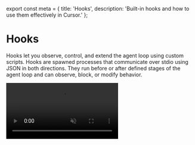 export const meta = {
title: 'Hooks',
description: 'Built-in hooks and how to use them effectively in Cursor.'
};

# Hooks

Hooks let you observe, control, and extend the agent loop using custom scripts. Hooks are spawned processes that communicate over stdio using JSON in both directions. They run before or after defined stages of the agent loop and can observe, block, or modify behavior.

<Frame>
  <video
    src="/docs-static/images/agent/hooks.mp4"
    autoPlay
    loop
    muted
  />
</Frame>

With hooks, you can:

- Run formatters after edits
- Add analytics for events
- Scan for PII or secrets
- Gate risky operations (e.g., SQL writes)

## Quickstart

Create a `hooks.json` file in your home directory at `~/.cursor/hooks.json`

```json
{
  "version": 1,
  "hooks": {
    "afterFileEdit": [{ "command": "./hooks/format.sh" }]
  }
}
```

Create your hook script at `~/.cursor/hooks/format.sh`:

```bash
#!/bin/bash
# Read input, do something, exit 0
cat > /dev/null
exit 0
```

Make it executable:

```bash
chmod +x ~/.cursor/hooks/format.sh
```

Restart Cursor. Your hook now runs after every file edit.

## Examples

<CodeGroup>

```json title="hooks.json"
{
  "version": 1,
  "hooks": {
    "beforeShellExecution": [
      {
        "command": "./hooks/audit.sh"
      },
      {
        "command": "./hooks/block-git.sh"
      }
    ],
    "beforeMCPExecution": [
      {
        "command": "./hooks/audit.sh"
      }
    ],
    "beforeReadFile": [
      {
        "command": "./hooks/redact-secrets.sh"
      }
    ],
    "afterFileEdit": [
      {
        "command": "./hooks/audit.sh"
      }
    ],
    "beforeSubmitPrompt": [
      {
        "command": "./hooks/audit.sh"
      }
    ],
    "stop": [
      {
        "command": "./hooks/audit.sh"
      }
    ]
  }
}
```

```sh title="audit.sh"
#!/bin/bash

# audit.sh - Hook script that writes all JSON input to /tmp/agent-audit.log
# This script is designed to be called by Cursor's hooks system for auditing purposes

# Read JSON input from stdin
json_input=$(cat)

# Create timestamp for the log entry
timestamp=$(date '+%Y-%m-%d %H:%M:%S')

# Create the log directory if it doesn't exist
mkdir -p "$(dirname /tmp/agent-audit.log)"

# Write the timestamped JSON entry to the audit log
echo "[$timestamp] $json_input" >> /tmp/agent-audit.log

# Exit successfully
exit 0
```

```sh title="block-git.sh"
#!/bin/bash

# Hook to block git commands and redirect to gh tool usage
# This hook implements the beforeShellExecution hook from the Cursor Hooks Spec

# Initialize debug logging
echo "Hook execution started" >> /tmp/hooks.log

# Read JSON input from stdin
input=$(cat)
echo "Received input: $input" >> /tmp/hooks.log

# Parse the command from the JSON input
command=$(echo "$input" | jq -r '.command // empty')
echo "Parsed command: '$command'" >> /tmp/hooks.log

# Check if the command contains 'git' or 'gh'
if [[ "$command" =~ git[[:space:]] ]] || [[ "$command" == "git" ]]; then
    echo "Git command detected - blocking: '$command'" >> /tmp/hooks.log
    # Block the git command and provide guidance to use gh tool instead
    cat << EOF
{
  "continue": true,
  "permission": "deny",
  "userMessage": "Git command blocked. Please use the GitHub CLI (gh) tool instead.",
  "agentMessage": "The git command '$command' has been blocked by a hook. Instead of using raw git commands, please use the 'gh' tool which provides better integration with GitHub and follows best practices. For example:\n- Instead of 'git clone', use 'gh repo clone'\n- Instead of 'git push', use 'gh repo sync' or the appropriate gh command\n- For other git operations, check if there's an equivalent gh command or use the GitHub web interface\n\nThis helps maintain consistency and leverages GitHub's enhanced tooling."
}
EOF
elif [[ "$command" =~ gh[[:space:]] ]] || [[ "$command" == "gh" ]]; then
    echo "GitHub CLI command detected - asking for permission: '$command'" >> /tmp/hooks.log
    # Ask for permission for gh commands
    cat << EOF
{
  "continue": true,
  "permission": "ask",
  "userMessage": "GitHub CLI command requires permission: $command",
  "agentMessage": "The command '$command' uses the GitHub CLI (gh) which can interact with your GitHub repositories and account. Please review and approve this command if you want to proceed."
}
EOF
else
    echo "Non-git/non-gh command detected - allowing: '$command'" >> /tmp/hooks.log
    # Allow non-git/non-gh commands
    cat << EOF
{
  "continue": true,
  "permission": "allow"
}
EOF
fi
```

```sh title="redact-secrets.sh"
#!/bin/bash

# Secrets hide in code
# Like shadows in the moonlight
# This hook finds them all

# redact-secrets.sh - Hook script that checks for GitHub API keys in file content
# This script implements a file content validation hook from the Cursor Hooks Spec

# Initialize debug logging
echo "Redact-secrets hook execution started" >> /tmp/hooks.log

# Read JSON input from stdin
input=$(cat)
echo "Received input: $input" >> /tmp/hooks.log

# Parse the file path and content from the JSON input
file_path=$(echo "$input" | jq -r '.file_path // empty')
content=$(echo "$input" | jq -r '.content // empty')
attachments_count=$(echo "$input" | jq -r '.attachments | length // 0')
echo "Parsed file path: '$file_path'" >> /tmp/hooks.log
echo "Attachments count: $attachments_count" >> /tmp/hooks.log
echo "Content length: ${#content} characters" >> /tmp/hooks.log

# Check if the content contains a GitHub API key pattern
# Pattern explanation: GitHub personal access tokens (ghp_), GitHub app tokens (ghs_), or test keys (gh_api_) followed by alphanumeric characters
if echo "$content" | grep -qE 'gh[ps]_[A-Za-z0-9]{36}|gh_api_[A-Za-z0-9]+'; then
    echo "GitHub API key detected in file: '$file_path'" >> /tmp/hooks.log
    # Deny permission if GitHub API key is detected
    cat << EOF
{
  "permission": "deny"
}
EOF
    exit 3
else
    echo "No GitHub API key detected in file: '$file_path' - allowing" >> /tmp/hooks.log
    # Allow permission if no GitHub API key is detected
    cat << EOF
{
  "permission": "allow"
}
EOF
fi
```

</CodeGroup>

## Configuration

Define hooks in a `hooks.json` file. Configuration can exist at multiple levels; higher-priority sources override lower ones:

```sh
~/.cursor/
├── hooks.json
└── hooks/
    ├── audit.sh
    ├── block-git.sh
    └── redact-secrets.sh
```

- Home Directory (User-specific):
  - `~/.cursor/hooks.json`
- Global (Enterprise-managed):
  - macOS: `/Library/Application Support/Cursor/hooks.json`
  - Linux/WSL: `/etc/cursor/hooks.json`
  - Windows: `C:\\ProgramData\\Cursor\\hooks.json`

The `hooks` object maps hook names to arrays of hook definitions. Each definition currently supports a `command` property that can be a shell string, an absolute path, or a path relative to the `hooks.json` file.

### Configuration file

```json
{
  "version": 1,
  "hooks": {
    "beforeShellExecution": [{ "command": "./script.sh" }],
    "afterFileEdit": [{ "command": "./format.sh" }]
  }
}
```

## Reference

### Common schema

#### Input (all hooks)

```json
{
  "conversation_id": "string",
  "generation_id": "string",
  "hook_event_name": "string",
  "workspace_roots": ["<path>"]
}
```

### Hook events

#### beforeShellExecution / beforeMCPExecution

Called before any shell command or MCP tool is executed. Return a permission decision.

```json
// beforeShellExecution input
{
  "command": "<full terminal command>",
  "cwd": "<current working directory>"
}

// beforeMCPExecution input
{
  "tool_name": "<tool name>",
  "tool_input": "<json params>"
}
// Plus either:
{ "url": "<server url>" }
// Or:
{ "command": "<command string>" }

// Output
{
  "permission": "allow" | "deny" | "ask",
  "userMessage": "<message shown in client>",
  "agentMessage": "<message sent to agent>"
}
```

#### afterFileEdit

Fires after a file is edited; useful for formatters or accounting of agent-written code.

```json
// Input
{
  "file_path": "<absolute path>",
  "edits": [{ "old_string": "<search>", "new_string": "<replace>" }]
}
```

#### beforeReadFile

Enable redaction or access control before the agent reads a file. Includes any prompt attachments for auditing rules inclusion.

```json
// Input
{
  "file_path": "<absolute path>",
  "content": "<file contents>",
  "attachments": [
    {
      "type": "rule",
      "file_path": "<absolute path>"
    }
  ]
}

// Output
{
  "permission": "allow" | "deny"
}
```

#### beforeSubmitPrompt

Called right after user hits send but before backend request. Can prevent submission.

```json
// Input
{
  "prompt": "<user prompt text>",
  "attachments": [
    {
      "type": "file" | "rule",
      "file_path": "<absolute path>"
    }
  ]
}

// Output
{
  "continue": true | false
}
```

#### stop

Called when the agent loop ends.

```json
// Input
{ "status": "completed" | "aborted" | "error" }
```

## Troubleshooting

**I'm on SSH, how do I use hooks?**

Remote SSH is not yet supported

**How to confirm hooks are active**

There is a Hooks tab in Cursor Settings to debug configured and executed hooks, as well as a Hooks output channel to see errors.

**If hooks are not working**

- Restart Cursor to ensure the hooks service is running.
- Ensure hook script paths are relative to `hooks.json` when using relative paths.
